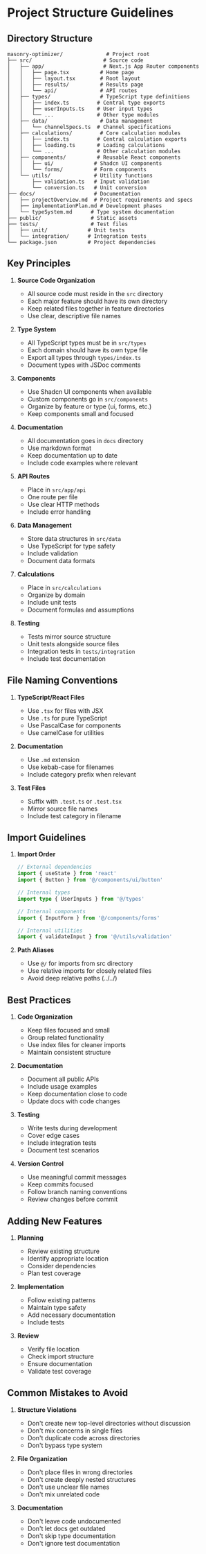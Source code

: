 # Project Structure Guidelines

## Directory Structure

```
masonry-optimizer/              # Project root
├── src/                       # Source code
│   ├── app/                   # Next.js App Router components
│   │   ├── page.tsx          # Home page
│   │   ├── layout.tsx        # Root layout
│   │   ├── results/          # Results page
│   │   └── api/              # API routes
│   ├── types/                # TypeScript type definitions
│   │   ├── index.ts         # Central type exports
│   │   ├── userInputs.ts    # User input types
│   │   └── ...              # Other type modules
│   ├── data/                 # Data management
│   │   └── channelSpecs.ts  # Channel specifications
│   ├── calculations/         # Core calculation modules
│   │   ├── index.ts         # Central calculation exports
│   │   ├── loading.ts       # Loading calculations
│   │   └── ...              # Other calculation modules
│   ├── components/          # Reusable React components
│   │   ├── ui/             # Shadcn UI components
│   │   └── forms/          # Form components
│   └── utils/              # Utility functions
│       ├── validation.ts   # Input validation
│       └── conversion.ts   # Unit conversion
├── docs/                   # Documentation
│   ├── projectOverview.md  # Project requirements and specs
│   ├── implementationPlan.md # Development phases
│   └── typeSystem.md      # Type system documentation
├── public/                # Static assets
├── tests/                 # Test files
│   ├── unit/             # Unit tests
│   └── integration/      # Integration tests
└── package.json          # Project dependencies
```

## Key Principles

1. **Source Code Organization**
   - All source code must reside in the `src` directory
   - Each major feature should have its own directory
   - Keep related files together in feature directories
   - Use clear, descriptive file names

2. **Type System**
   - All TypeScript types must be in `src/types`
   - Each domain should have its own type file
   - Export all types through `types/index.ts`
   - Document types with JSDoc comments

3. **Components**
   - Use Shadcn UI components when available
   - Custom components go in `src/components`
   - Organize by feature or type (ui, forms, etc.)
   - Keep components small and focused

4. **Documentation**
   - All documentation goes in `docs` directory
   - Use markdown format
   - Keep documentation up to date
   - Include code examples where relevant

5. **API Routes**
   - Place in `src/app/api`
   - One route per file
   - Use clear HTTP methods
   - Include error handling

6. **Data Management**
   - Store data structures in `src/data`
   - Use TypeScript for type safety
   - Include validation
   - Document data formats

7. **Calculations**
   - Place in `src/calculations`
   - Organize by domain
   - Include unit tests
   - Document formulas and assumptions

8. **Testing**
   - Tests mirror source structure
   - Unit tests alongside source files
   - Integration tests in `tests/integration`
   - Include test documentation

## File Naming Conventions

1. **TypeScript/React Files**
   - Use `.tsx` for files with JSX
   - Use `.ts` for pure TypeScript
   - Use PascalCase for components
   - Use camelCase for utilities

2. **Documentation**
   - Use `.md` extension
   - Use kebab-case for filenames
   - Include category prefix when relevant

3. **Test Files**
   - Suffix with `.test.ts` or `.test.tsx`
   - Mirror source file names
   - Include test category in filename

## Import Guidelines

1. **Import Order**
   ```typescript
   // External dependencies
   import { useState } from 'react'
   import { Button } from '@/components/ui/button'

   // Internal types
   import type { UserInputs } from '@/types'

   // Internal components
   import { InputForm } from '@/components/forms'

   // Internal utilities
   import { validateInput } from '@/utils/validation'
   ```

2. **Path Aliases**
   - Use `@/` for imports from src directory
   - Use relative imports for closely related files
   - Avoid deep relative paths (../../)

## Best Practices

1. **Code Organization**
   - Keep files focused and small
   - Group related functionality
   - Use index files for cleaner imports
   - Maintain consistent structure

2. **Documentation**
   - Document all public APIs
   - Include usage examples
   - Keep documentation close to code
   - Update docs with code changes

3. **Testing**
   - Write tests during development
   - Cover edge cases
   - Include integration tests
   - Document test scenarios

4. **Version Control**
   - Use meaningful commit messages
   - Keep commits focused
   - Follow branch naming conventions
   - Review changes before commit

## Adding New Features

1. **Planning**
   - Review existing structure
   - Identify appropriate location
   - Consider dependencies
   - Plan test coverage

2. **Implementation**
   - Follow existing patterns
   - Maintain type safety
   - Add necessary documentation
   - Include tests

3. **Review**
   - Verify file location
   - Check import structure
   - Ensure documentation
   - Validate test coverage

## Common Mistakes to Avoid

1. **Structure Violations**
   - Don't create new top-level directories without discussion
   - Don't mix concerns in single files
   - Don't duplicate code across directories
   - Don't bypass type system

2. **File Organization**
   - Don't place files in wrong directories
   - Don't create deeply nested structures
   - Don't use unclear file names
   - Don't mix unrelated code

3. **Documentation**
   - Don't leave code undocumented
   - Don't let docs get outdated
   - Don't skip type documentation
   - Don't ignore test documentation 